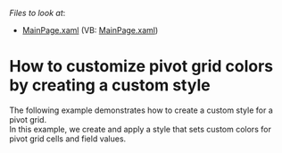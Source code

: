 <!-- default file list -->
*Files to look at*:

* [MainPage.xaml](./CS/DXPivotGrid_CustomizeBrushes/MainPage.xaml) (VB: [MainPage.xaml](./VB/DXPivotGrid_CustomizeBrushes/MainPage.xaml))
<!-- default file list end -->
# How to customize pivot grid colors by creating a custom style


<p>The following example demonstrates how to create a custom style for a pivot grid.<br />
In this example, we create and apply a style that sets custom colors for pivot grid cells and field values.</p><br />


<br/>


